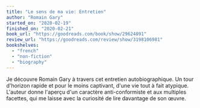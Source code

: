 ```yaml
---
title: "Le sens de ma vie: Entretien"
author: "Romain Gary"
started_on: "2020-02-19"
finished_on: "2020-02-21"
book_url: "https://goodreads.com/book/show/29624891"
review_url: "https://goodreads.com/review/show/3198106981"
bookshelves:
  - "french"
  - "non-fiction"
  - "biography"
---
```


Je découvre Romain Gary à travers cet entretien autobiographique. Un tour d'horizon rapide et pour
le moins captivant, d'une vie tout à fait atypique. L'auteur donne l'aperçu d'un caractère
anti-conformiste et aux multiples facettes, qui me laisse avec la curiosité de lire davantage de son
œuvre.

